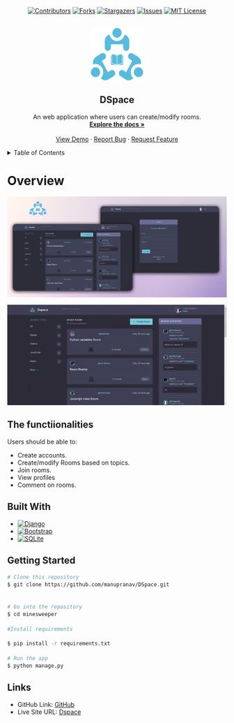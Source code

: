 <div align="center">

[![Contributors][contributors-shield]][contributors-url]
[![Forks][forks-shield]][forks-url]
[![Stargazers][stars-shield]][stars-url]
[![Issues][issues-shield]][issues-url]
[![MIT License][license-shield]][license-url]

</div>

<!-- PROJECT LOGO -->
<br />
<div align="center">

  <a href="https://github.com/manupranav/DSpace">
    <img src="media/logo.png" alt="Logo" width="120" height="120">
  </a>

<h2 align="center">DSpace</h2>

  <p align="center">
    An web application where users can create/modify rooms.
    <br />
    <a href="https://github.com/manupranav/DSpace"><strong>Explore the docs »</strong></a>
    <br />
    <br />
    <a href="https://github.com/manupranav/DSpace">View Demo</a>
    ·
    <a href="https://github.com/manupranav/DSpace/issues">Report Bug</a>
    ·
    <a href="https://github.com/manupranav/DSpace/issues">Request Feature</a>
  </p>
</div>

<!-- TABLE OF CONTENTS -->
<details>
  <summary>Table of Contents</summary>
  <ol>
    <li>
      <a href="#overview">Overview</a>
      <ul>
      <li><a href="#the-functionalities">The Functionalities</a></li>
        <li><a href="#built-with">Built With</a></li>
      </ul>
    </li>
    <li>
      <a href="#getting-started">Getting Started</a>
    <li><a href="#contact">Links</a></li>
  </ol>
</details>

<!-- Overview -->

# Overview

[![DSpace Preview][product-preview]](https://github.com/manupranav/DSpace/blob/main/media/preview.gif)

<p align="center">
  <img src="media/demo.gif" alt="Dspace demo gif" />
</p>

## The functiionalities

Users should be able to:

- Create accounts.
- Create/modify Rooms based on topics.
- Join rooms.
- View profiles
- Comment on rooms.

## Built With

- [![Django][django.com]][django-url]
- [![Bootstrap][bootstrap.com]][bootstrap-url]
- [![SQLite][sqlite.com]][sqlite-url]

<!-- GETTING STARTED -->

## Getting Started

```bash
# Clone this repository
$ git clone https://github.com/manupranav/DSpace.git


# Go into the repository
$ cd minesweeper

#Install requirements

$ pip install -r requirements.txt

# Run the app
$ python manage.py
```

## Links

- GitHub Link: [GitHub](https://github.com/manupranav/DSpace)
- Live Site URL: [Dspace](https://dspaces.herokuapp.com/)

<!-- MARKDOWN LINKS & IMAGES -->
<!-- https://www.markdownguide.org/basic-syntax/#reference-style-links -->

[contributors-shield]: https://img.shields.io/github/contributors/manupranav/DSpace.svg?style=for-the-badge
[contributors-url]: https://github.com/manupranav/DSpace/graphs/contributors
[forks-shield]: https://img.shields.io/github/forks/manupranav/DSpace.svg?style=for-the-badge
[forks-url]: https://github.com/manupranav/DSpace/network/members
[stars-shield]: https://img.shields.io/github/stars/manupranav/DSpace.svg?style=for-the-badge
[stars-url]: https://github.com/manupranav/DSpace/stargazers
[issues-shield]: https://img.shields.io/github/issues/manupranav/DSpace.svg?style=for-the-badge
[issues-url]: https://github.com/manupranav/DSpace/issues
[license-shield]: https://img.shields.io/github/license/manupranav/DSpace.svg?style=for-the-badge
[license-url]: https://github.com/manupranav/DSpace/blob/master/LICENSE.txt
[linkedin-shield]: https://img.shields.io/badge/-LinkedIn-black.svg?style=for-the-badge&logo=linkedin&colorB=555
[linkedin-url]: https://linkedin.com/in/linkedin_username
[product-screenshot]: images/screenshot.png
[next.js]: https://img.shields.io/badge/next.js-000000?style=for-the-badge&logo=nextdotjs&logoColor=white
[next-url]: https://nextjs.org/
[react.js]: https://img.shields.io/badge/React-20232A?style=for-the-badge&logo=react&logoColor=61DAFB
[react-url]: https://reactjs.org/
[vue.js]: https://img.shields.io/badge/Vue.js-35495E?style=for-the-badge&logo=vuedotjs&logoColor=4FC08D
[vue-url]: https://vuejs.org/
[angular.io]: https://img.shields.io/badge/Angular-DD0031?style=for-the-badge&logo=angular&logoColor=white
[angular-url]: https://angular.io/
[svelte.dev]: https://img.shields.io/badge/Svelte-4A4A55?style=for-the-badge&logo=svelte&logoColor=FF3E00
[svelte-url]: https://svelte.dev/
[laravel.com]: https://img.shields.io/badge/Laravel-FF2D20?style=for-the-badge&logo=laravel&logoColor=white
[laravel-url]: https://laravel.com
[bootstrap.com]: https://img.shields.io/badge/Bootstrap-563D7C?style=for-the-badge&logo=bootstrap&logoColor=white
[bootstrap-url]: https://getbootstrap.com
[jquery.com]: https://img.shields.io/badge/jQuery-0769AD?style=for-the-badge&logo=jquery&logoColor=white
[jquery-url]: https://jquery.com
[python.org]: https://img.shields.io/badge/Python-14354C?style=for-the-badge&logo=python&logoColor=white
[python-url]: https://www.python.org/
[bootstrap.com]: https://img.shields.io/badge/Bootstrap-563D7C?style=for-the-badge&logo=bootstrap&logoColor=white
[bootstrap-url]: https://getbootstrap.com
[django.com]: https://img.shields.io/badge/Django-092E20?style=for-the-badge&logo=django&logoColor=white
[django-url]: https://www.djangoproject.com/
[sqlite.com]: https://img.shields.io/badge/SQLite-07405E?style=for-the-badge&logo=sqlite&logoColor=white
[sqlite-url]: https://www.sqlite.org/index.html
[postgresql.com]: https://img.shields.io/badge/PostgreSQL-316192?style=for-the-badge&logo=postgresql&logoColor=white
[postgresql-url]: https://www.postgresql.org/
[product-preview]: media/preview.png
[product-video]: media/demo.gif
